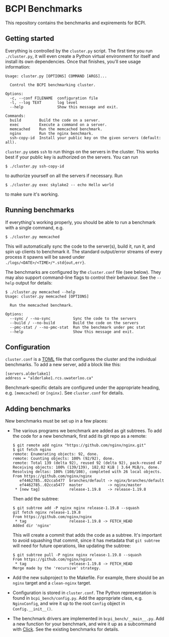 BCPI Benchmarks
===============

This repository contains the benchmarks and expirements for BCPI.


Getting started
---------------

Everything is controlled by the `cluster.py` script.
The first time you run `./cluster.py`, it will even create a Python virtual environment for itself and install its own dependencies.
Once that finishes, you'll see usage information:

    Usage: cluster.py [OPTIONS] COMMAND [ARGS]...

      Control the BCPI benchmarking cluster.

    Options:
      -c, --conf FILENAME  configuration file
      -l, --log TEXT       log level
      --help               Show this message and exit.

    Commands:
      build        Build the code on a server.
      exec         Execute a command on a server.
      memcached    Run the memcached benchmark.
      nginx        Run the nginx benchmark.
      ssh-copy-id  Install your public key on the given servers (default: all).

`cluster.py` uses `ssh` to run things on the servers in the cluster.
This works best if your public key is authorized on the servers.
You can run

    $ ./cluster.py ssh-copy-id

to authorize yourself on all the servers if necessary.
Run

    $ ./cluster.py exec skylake2 -- echo Hello world

to make sure it's working.


Running benchmarks
------------------

If everything's working properly, you should be able to run a benchmark with a single command, e.g.

    $ ./cluster.py memcached

This will automatically sync the code to the server(s), build it, run it, and spin up clients to benchmark it.
The standard output/error streams of every process it spawns will be saved under `./logs/<DATE>/<TIME>/*.std{out,err}`.

The benchmarks are configured by the `cluster.conf` file (see below).
They may also support command-line flags to control their behaviour.
See the `--help` output for details:

    $ ./cluster.py memcached --help
    Usage: cluster.py memcached [OPTIONS]

      Run the memcached benchmark.

    Options:
      --sync / --no-sync          Sync the code to the servers
      --build / --no-build        Build the code on the servers
      --pmc-stat / --no-pmc-stat  Run the benchmark under pmc stat
      --help                      Show this message and exit.


Configuration
-------------

`cluster.conf` is a [TOML](https://toml.io/) file that configures the cluster and the individual benchmarks.
To add a new server, add a block like this:

    [servers.alderlake1]
    address = "alderlake1.rcs.uwaterloo.ca"

Benchmark-specific details are configured under the appropriate heading, e.g. `[memcached]` or `[nginx]`.
See `cluster.conf` for details.


Adding benchmarks
-----------------

New benchmarks must be set up in a few places:

- The various programs we benchmark are added as git subtrees.
  To add the code for a new benchmark, first add its git repo as a remote:

      $ git remote add nginx "https://github.com/nginx/nginx.git"
      $ git fetch nginx
      remote: Enumerating objects: 92, done.
      remote: Counting objects: 100% (92/92), done.
      remote: Total 139 (delta 92), reused 92 (delta 92), pack-reused 47
      Receiving objects: 100% (139/139), 182.02 KiB | 3.64 MiB/s, done.
      Resolving deltas: 100% (108/108), completed with 26 local objects.
      From https://github.com/nginx/nginx
         ef4462785..02cca5477  branches/default -> nginx/branches/default
         ef4462785..02cca5477  master           -> nginx/master
       * [new tag]             release-1.19.8   -> release-1.19.8

  Then add the subtree:

      $ git subtree add -P nginx nginx release-1.19.8 --squash
      git fetch nginx release-1.19.8
      From https://github.com/nginx/nginx
       * tag                   release-1.19.8 -> FETCH_HEAD
      Added dir 'nginx'

  This will create a commit that adds the code as a subtree.
  It's important to avoid squashing that commit, since it has metadata that `git subtree` will need for future operations, like updating the subtree:

      $ git subtree pull -P nginx nginx release-1.19.8 --squash
      From https://github.com/nginx/nginx
       * tag                   release-1.19.8 -> FETCH_HEAD
      Merge made by the 'recursive' strategy.

- Add the new subproject to the Makefile.
  For example, there should be an `nginx` target and a `clean-nginx` target.

- Configuration is stored in `cluster.conf`.
  The Python representation is found in `bcpi_bench/config.py`.
  Add the appropriate class, e.g. `NginxConfig`, and wire it up to the root `Config` object in `Config.__init__()`.

- The benchmark drivers are implemented in `bcpi_bench/__main__.py`.
  Add a new function for your benchmark, and wire it up as a subcommand with [Click](https://click.palletsprojects.com/).
  See the existing benchmarks for details.
